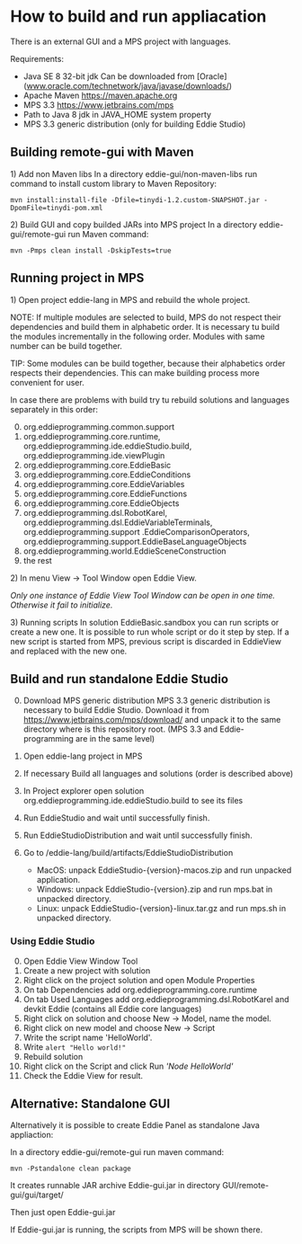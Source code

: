 # How to build and run appliacation

There is an external GUI and a MPS project with languages.

Requirements:
* Java SE 8 32-bit jdk Can be downloaded from [Oracle] (www.oracle.com/technetwork/java/javase/downloads/)
* Apache Maven https://maven.apache.org
* MPS 3.3 https://www.jetbrains.com/mps
* Path to Java 8 jdk in JAVA_HOME system property
* MPS 3.3 generic distribution (only for building Eddie Studio)


## Building remote-gui with Maven

1\) Add non Maven libs
In a directory eddie-gui/non-maven-libs run command to install custom library to Maven Repository:

```
mvn install:install-file -Dfile=tinydi-1.2.custom-SNAPSHOT.jar -DpomFile=tinydi-pom.xml
```

2\) Build GUI and copy builded JARs into MPS project
In a directory eddie-gui/remote-gui run Maven command:

```
mvn -Pmps clean install -DskipTests=true
```

## Running project in MPS
1\) Open project eddie-lang in MPS and rebuild the whole project.

NOTE: If multiple modules are selected to build, MPS do not respect their dependencies and build them in alphabetic
order. It is necessary tu build the modules incrementally in the following order. Modules with same number can be
build together.

TIP: Some modules can be build together, because their alphabetics order respects their dependencies. This can
make building process more convenient for user.

In case there are problems with build try tu rebuild solutions and languages separately in this order:

0. org.eddieprogramming.common.support
0. org.eddieprogramming.core.runtime, org.eddieprogramming.ide.eddieStudio.build, org.eddieprogramming.ide.viewPlugin
0. org.eddieprogramming.core.EddieBasic
0. org.eddieprogramming.core.EddieConditions
0. org.eddieprogramming.core.EddieVariables
0. org.eddieprogramming.core.EddieFunctions
0. org.eddieprogramming.core.EddieObjects
0. org.eddieprogramming.dsl.RobotKarel, org.eddieprogramming.dsl.EddieVariableTerminals, org.eddieprogramming.support
.EddieComparisonOperators, org.eddieprogramming.support.EddieBaseLanguageObjects
0. org.eddieprogramming.world.EddieSceneConstruction
0. the rest


2\) In menu View -> Tool Window open Eddie View.

*Only one instance of Eddie View Tool Window can be open in one time. Otherwise it fail to initialize.*

3\) Running scripts
In solution EddieBasic.sandbox you can run scripts or create a new one.
It is possible to run whole script or do it step by step.
If a new script is started from MPS, previous script is discarded in EddieView and replaced with the new one.

## Build and run standalone Eddie Studio

0. Download MPS generic distribution
MPS 3.3 generic distribution is necessary to build Eddie Studio.
Download it from https://www.jetbrains.com/mps/download/ and unpack it to the same directory where is this repository
root.
(MPS 3.3 and Eddie-programming are in the same level)

0. Open eddie-lang project in MPS
0. If necessary Build all languages and solutions (order is described above)
0. In Project explorer open solution org.eddieprogramming.ide.eddieStudio.build to see its files
0. Run EddieStudio and wait until successfully finish.
0. Run EddieStudioDistribution and wait until successfully finish.
0. Go to /eddie-lang/build/artifacts/EddieStudioDistribution
    * MacOS: unpack EddieStudio-{version}-macos.zip and run unpacked application.
    * Windows: unpack EddieStudio-{version}.zip and run mps.bat in unpacked directory.
    * Linux: unpack EddieStudio-{version}-linux.tar.gz and run mps.sh in unpacked directory.

### Using Eddie Studio

0. Open Eddie View Window Tool
0. Create a new project with solution
0. Right click on the project solution and open Module Properties
0. On tab Dependencies add org.eddieprogramming.core.runtime
0. On tab Used Languages add org.eddieprogramming.dsl.RobotKarel and devkit Eddie (contains all Eddie core languages)
0. Right click on solution and choose New -> Model, name the model.
0. Right click on new model and choose New -> Script
0. Write the script name 'HelloWorld'.
0. Write `alert "Hello world!"`
0. Rebuild solution
0. Right click on the Script and click Run *'Node HelloWorld'*
0. Check the Eddie View for result.



## Alternative: Standalone GUI
Alternatively it is possible to create Eddie Panel as standalone Java appliaction:

In a directory eddie-gui/remote-gui run maven command:

```
mvn -Pstandalone clean package
```

It creates runnable JAR archive Eddie-gui.jar in directory GUI/remote-gui/gui/target/

Then just open Eddie-gui.jar

If Eddie-gui.jar is running, the scripts from MPS will be shown there.
